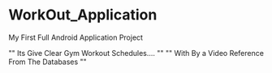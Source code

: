# WorkOut_Application
My First Full Android Application Project

""  Its Give Clear Gym Workout Schedules....  ""
             ""  With By a Video Reference From The Databases  ""

